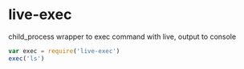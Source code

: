 # live-exec
child_process wrapper to exec command with live, output to console

```javascript
var exec = require('live-exec')
exec('ls')
```
